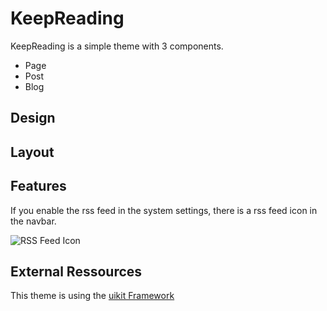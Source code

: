 # KeepReading

KeepReading is a simple theme with 3 components.
- Page
- Post
- Blog
  
Design
---


Layout
---

Features
---
If you enable the rss feed in the system settings, there is a rss feed icon in the navbar.

![RSS Feed Icon](https://dev.heinisch-design.de/demo/shared/keepreading/rss.png)

External Ressources
---
This theme is using the [uikit Framework](https://getuikit.com)
